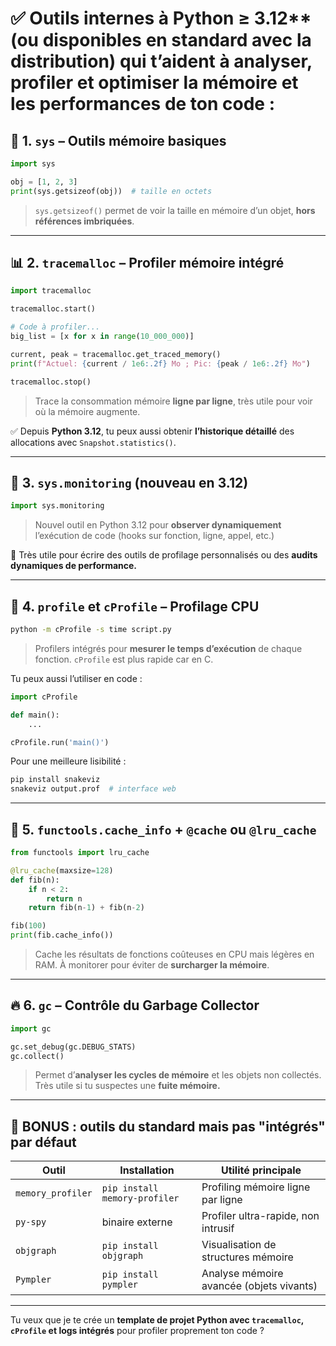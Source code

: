 # ✅ Outils internes à Python ≥ 3.12** (ou disponibles en standard avec la distribution) qui t’aident à **analyser, profiler et optimiser la mémoire** et les performances de ton code :

## 🧠 **1. `sys` – Outils mémoire basiques**

```python
import sys

obj = [1, 2, 3]
print(sys.getsizeof(obj))  # taille en octets
```

> `sys.getsizeof()` permet de voir la taille en mémoire d’un objet, **hors références imbriquées**.

---

## 📊 **2. `tracemalloc` – Profiler mémoire intégré**

```python
import tracemalloc

tracemalloc.start()

# Code à profiler...
big_list = [x for x in range(10_000_000)]

current, peak = tracemalloc.get_traced_memory()
print(f"Actuel: {current / 1e6:.2f} Mo ; Pic: {peak / 1e6:.2f} Mo")

tracemalloc.stop()
```

> Trace la consommation mémoire **ligne par ligne**, très utile pour voir où la mémoire augmente.

✅ Depuis **Python 3.12**, tu peux aussi obtenir **l’historique détaillé** des allocations avec `Snapshot.statistics()`.

---

## 🐍 **3. `sys.monitoring` (nouveau en 3.12)**

```python
import sys.monitoring
```

> Nouvel outil en Python 3.12 pour **observer dynamiquement** l’exécution de code (hooks sur fonction, ligne, appel, etc.)

🔧 Très utile pour écrire des outils de profilage personnalisés ou des **audits dynamiques de performance.**

---

## 🐢 **4. `profile` et `cProfile` – Profilage CPU**

```bash
python -m cProfile -s time script.py
```

> Profilers intégrés pour **mesurer le temps d’exécution** de chaque fonction. `cProfile` est plus rapide car en C.

Tu peux aussi l’utiliser en code :
```python
import cProfile

def main():
    ...

cProfile.run('main()')
```

Pour une meilleure lisibilité :
```bash
pip install snakeviz
snakeviz output.prof  # interface web
```

---

## 📌 **5. `functools.cache_info` + `@cache` ou `@lru_cache`**

```python
from functools import lru_cache

@lru_cache(maxsize=128)
def fib(n):
    if n < 2:
        return n
    return fib(n-1) + fib(n-2)

fib(100)
print(fib.cache_info())
```

> Cache les résultats de fonctions coûteuses en CPU mais légères en RAM. À monitorer pour éviter de **surcharger la mémoire**.

---

## 🔥 **6. `gc` – Contrôle du Garbage Collector**

```python
import gc

gc.set_debug(gc.DEBUG_STATS)
gc.collect()
```

> Permet d’**analyser les cycles de mémoire** et les objets non collectés. Très utile si tu suspectes une **fuite mémoire.**

---

## 🧩 BONUS : outils du standard mais pas "intégrés" par défaut

| Outil               | Installation | Utilité principale                       |
|--------------------|--------------|-------------------------------------------|
| `memory_profiler`  | `pip install memory-profiler` | Profiling mémoire ligne par ligne |
| `py-spy`           | binaire externe | Profiler ultra-rapide, non intrusif |
| `objgraph`         | `pip install objgraph` | Visualisation de structures mémoire |
| `Pympler`          | `pip install pympler` | Analyse mémoire avancée (objets vivants) |

---

Tu veux que je te crée un **template de projet Python avec `tracemalloc`, `cProfile` et logs intégrés** pour profiler proprement ton code ?